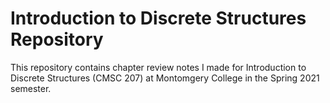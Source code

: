 # Introduction to Discrete Structures Repository
This repository contains chapter review notes I made for Introduction to Discrete Structures (CMSC 207) at Montomgery College in the Spring 2021 semester. 
